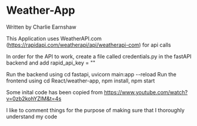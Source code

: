 # Weather-App

Written by Charlie Earnshaw

This Application uses WeatherAPI.com (https://rapidapi.com/weatherapi/api/weatherapi-com) for api calls

In order for the API to work, create a file called credentials.py in the fastAPI backend and add rapid_api_key = "<YOUR RAPID API KEY>"

Run the backend using cd fastapi, uvicorn main:app --reload
Run the frontend using cd React/weather-app, npm install, npm start

Some inital code has been copied from https://www.youtube.com/watch?v=0zb2kohYZIM&t=4s

I like to comment things for the purpose of making sure that I thoroughly understand my code
